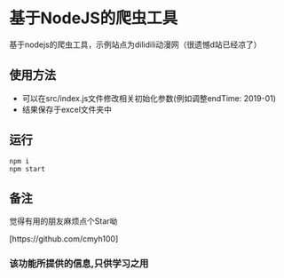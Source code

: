# 基于NodeJS的爬虫工具

<p>基于nodejs的爬虫工具，示例站点为dilidili动漫网（很遗憾d站已经凉了）</p>

## 使用方法

* 可以在src/index.js文件修改相关初始化参数(例如调整endTime: 2019-01)
* 结果保存于excel文件夹中

## 运行

```
npm i
npm start
```

## 备注

<p>觉得有用的朋友麻烦点个Star呦</p>
[https://github.com/cmyh100]

### 该功能所提供的信息,只供学习之用
